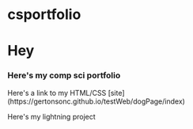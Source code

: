 # csportfolio

<H1>Hey</H1>
<H3>Here's my comp sci portfolio</H3>
<P>Here's a link to my HTML/CSS [site](https://gertonsonc.github.io/testWeb/dogPage/index)</P>
<P>Here's my lightning project</P>

